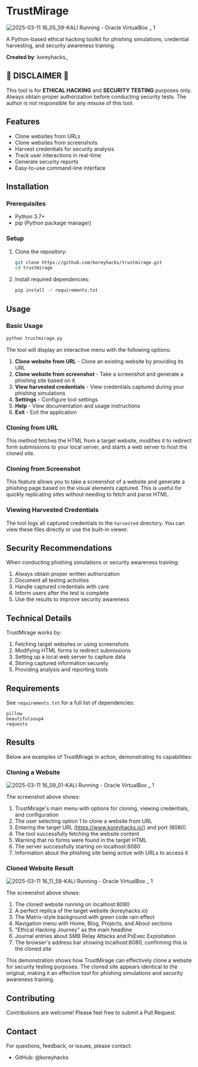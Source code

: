 # TrustMirage

![2025-03-11 16_05_59-KALI  Running  - Oracle VirtualBox _ 1](https://github.com/user-attachments/assets/bf05abc6-6d31-4c40-8955-64acb3f5b664)


A Python-based ethical hacking toolkit for phishing simulations, credential harvesting, and security awareness training.

**Created by**: koreyhacks_

## 🚨 DISCLAIMER 🚨

This tool is for **ETHICAL HACKING** and **SECURITY TESTING** purposes only. Always obtain proper authorization before conducting security tests. The author is not responsible for any misuse of this tool.

## Features

- Clone websites from URLs
- Clone websites from screenshots 
- Harvest credentials for security analysis
- Track user interactions in real-time
- Generate security reports
- Easy-to-use command-line interface

## Installation

### Prerequisites

- Python 3.7+
- pip (Python package manager)

### Setup

1. Clone the repository:
   ```bash
   git clone https://github.com/koreyhacks/trustmirage.git
   cd trustmirage
   ```

2. Install required dependencies:
   ```bash
   pip install -r requirements.txt
   ```

## Usage

### Basic Usage

```bash
python trustmirage.py
```

The tool will display an interactive menu with the following options:

1. **Clone website from URL** - Clone an existing website by providing its URL
2. **Clone website from screenshot** - Take a screenshot and generate a phishing site based on it
3. **View harvested credentials** - View credentials captured during your phishing simulations
4. **Settings** - Configure tool settings
5. **Help** - View documentation and usage instructions
6. **Exit** - Exit the application

### Cloning from URL

This method fetches the HTML from a target website, modifies it to redirect form submissions to your local server, and starts a web server to host the cloned site.

### Cloning from Screenshot

This feature allows you to take a screenshot of a website and generate a phishing page based on the visual elements captured. This is useful for quickly replicating sites without needing to fetch and parse HTML.

### Viewing Harvested Credentials

The tool logs all captured credentials to the `harvested` directory. You can view these files directly or use the built-in viewer.

## Security Recommendations

When conducting phishing simulations or security awareness training:

1. Always obtain proper written authorization
2. Document all testing activities
3. Handle captured credentials with care
4. Inform users after the test is complete
5. Use the results to improve security awareness

## Technical Details

TrustMirage works by:

1. Fetching target websites or using screenshots
2. Modifying HTML forms to redirect submissions
3. Setting up a local web server to capture data
4. Storing captured information securely
5. Providing analysis and reporting tools

## Requirements

See `requirements.txt` for a full list of dependencies:

```
pillow
beautifulsoup4
requests
```

## Results

Below are examples of TrustMirage in action, demonstrating its capabilities:

### Cloning a Website
![2025-03-11 16_09_01-KALI  Running  - Oracle VirtualBox _ 1](https://github.com/user-attachments/assets/00f979ac-5e8d-43d1-8a8b-e89c31718617)

The screenshot above shows:
1. TrustMirage's main menu with options for cloning, viewing credentials, and configuration
2. The user selecting option 1 to clone a website from URL
3. Entering the target URL (https://www.koreyhacks.io/) and port (8080)
4. The tool successfully fetching the website content
5. Warning that no forms were found in the target HTML
6. The server successfully starting on localhost:8080
7. Information about the phishing site being active with URLs to access it

### Cloned Website Result
![2025-03-11 16_11_58-KALI  Running  - Oracle VirtualBox _ 1](https://github.com/user-attachments/assets/923513a7-7cdd-408d-ba8f-e168e29ee2c2)

The screenshot above shows:
1. The cloned website running on localhost:8080
2. A perfect replica of the target website (koreyhacks.io)
3. The Matrix-style background with green code rain effect
4. Navigation menu with Home, Blog, Projects, and About sections
5. "Ethical Hacking Journey" as the main headline
6. Journal entries about SMB Relay Attacks and PsExec Exploitation
7. The browser's address bar showing localhost:8080, confirming this is the cloned site

This demonstration shows how TrustMirage can effectively clone a website for security testing purposes. The cloned site appears identical to the original, making it an effective tool for phishing simulations and security awareness training.

## Contributing

Contributions are welcome! Please feel free to submit a Pull Request.


## Contact

For questions, feedback, or issues, please contact:
- GitHub: @koreyhacks
